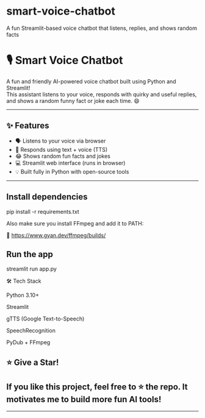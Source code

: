# smart-voice-chatbot
A fun Streamlit-based voice chatbot that listens, replies, and shows random facts
# 🎙️ Smart Voice Chatbot

A fun and friendly AI-powered voice chatbot built using Python and Streamlit!  
This assistant listens to your voice, responds with quirky and useful replies, and shows a random funny fact or joke each time. 😄

---

## ✨ Features

- 🗣️ Listens to your voice via browser
- 🤖 Responds using text + voice (TTS)
- 😂 Shows random fun facts and jokes
- 💻 Streamlit web interface (runs in browser)
- 💡 Built fully in Python with open-source tools

---

## Install dependencies

pip install -r requirements.txt

Also make sure you install FFmpeg and add it to PATH:

🔗 https://www.gyan.dev/ffmpeg/builds/
## Run the app

streamlit run app.py

🛠️ Tech Stack

Python 3.10+

Streamlit

gTTS (Google Text-to-Speech)

SpeechRecognition

PyDub + FFmpeg

## ⭐ Give a Star!
## If you like this project, feel free to ⭐ the repo. It motivates me to build more fun AI tools!


---
